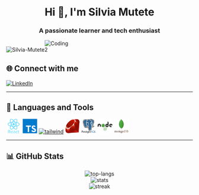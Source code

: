 <h1 align="center">Hi 👋, I'm Silvia Mutete</h1>
<h3 align="center">A passionate learner and tech enthusiast</h3>

<img align="right" alt="Coding" width="400" src="https://i.pinimg.com/originals/34/fb/b9/34fbb9aa7bfeb8df98412067d64c2029.gif"/>

<p align="left"> <img src="https://komarev.com/ghpvc/?username=Silvia-Mutete2&label=Profile%20views&color=0e75b6&style=flat" alt="Silvia-Mutete2"/> </p>


## 🌐 Connect with me
<p align="left">
<a href="https://www.linkedin.com/in/silvia-mutete-06b397203/" target="blank">
<img align="center" src="https://raw.githubusercontent.com/rahuldkjain/github-profile-readme-generator/master/src/images/icons/Social/linked-in-alt.svg" alt="LinkedIn" height="30" width="40" />
</a>
</p>

---

## 🚀 Languages and Tools
<p align="left">
  <a href="https://reactjs.org/" target="_blank"><img src="https://raw.githubusercontent.com/devicons/devicon/master/icons/react/react-original-wordmark.svg" alt="react" width="40" height="40"/></a>
  <a href="https://www.typescriptlang.org/" target="_blank"><img src="https://raw.githubusercontent.com/devicons/devicon/master/icons/typescript/typescript-original.svg" alt="typescript" width="40" height="40"/></a>
  <a href="https://tailwindcss.com/" target="_blank"><img src="https://www.vectorlogo.zone/logos/tailwindcss/tailwindcss-icon.svg" alt="tailwind" width="40" height="40"/></a>
  <a href="https://www.ruby-lang.org/en/" target="_blank"><img src="https://raw.githubusercontent.com/devicons/devicon/master/icons/ruby/ruby-original.svg" alt="ruby" width="40" height="40"/></a>
  <a href="https://www.postgresql.org" target="_blank"><img src="https://raw.githubusercontent.com/devicons/devicon/master/icons/postgresql/postgresql-original-wordmark.svg" alt="postgresql" width="40" height="40"/></a>
  <a href="https://nodejs.org" target="_blank"><img src="https://raw.githubusercontent.com/devicons/devicon/master/icons/nodejs/nodejs-original-wordmark.svg" alt="nodejs" width="40" height="40"/></a>
  <a href="https://www.mongodb.com/" target="_blank"><img src="https://raw.githubusercontent.com/devicons/devicon/master/icons/mongodb/mongodb-original-wordmark.svg" alt="mongodb" width="40" height="40"/></a>
</p>

---

## 📊 GitHub Stats
<div align="center">
  <img src="https://github-readme-stats.vercel.app/api/top-langs?username=Silvia-Mutete2&show_icons=true&locale=en&layout=compact" alt="top-langs" />
  <br/>
  <img src="https://github-readme-stats.vercel.app/api?username=Silvia-Mutete2&show_icons=true&locale=en" alt="stats" />
  <br/>
  <img src="https://github-readme-streak-stats.herokuapp.com/?user=Silvia-Mutete2&" alt="streak" />
</div>
